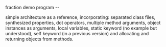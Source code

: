 fraction demo program --

simple architecture as a reference, incorporating: separated class files, synthesized properties, dot operators, multiple method arguments, object instances as arguments, local variables, static keyword (no example but understood), self keyword (in a previous version) and allocating and returning objects from methods.